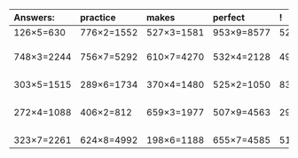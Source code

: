 | Answers: | practice | makes | perfect | ! |
| :--- | :--- | :--- | :--- | :--- |
| 126×5=630 | 776×2=1552 | 527×3=1581 | 953×9=8577 | 528×3=1584 | 
|   |   |   |   |   | 
|   |   |   |   |   | 
|   |   |   |   |   | 
| 748×3=2244 | 756×7=5292 | 610×7=4270 | 532×4=2128 | 499×8=3992 | 
|   |   |   |   |   | 
|   |   |   |   |   | 
|   |   |   |   |   | 
|   |   |   |   |   | 
| 303×5=1515 | 289×6=1734 | 370×4=1480 | 525×2=1050 | 833×8=6664 | 
|   |   |   |   |   | 
|   |   |   |   |   | 
|   |   |   |   |   | 
|   |   |   |   |   | 
| 272×4=1088 | 406×2=812 | 659×3=1977 | 507×9=4563 | 298×5=1490 | 
|   |   |   |   |   | 
|   |   |   |   |   | 
|   |   |   |   |   | 
|   |   |   |   |   | 
| 323×7=2261 | 624×8=4992 | 198×6=1188 | 655×7=4585 | 518×2=1036 | 

